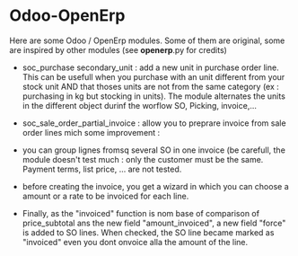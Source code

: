 # Odoo-OpenErp
Here are some Odoo / OpenErp modules.
Some of them are original, some are inspired by other modules (see __openerp__.py for credits)

- soc_purchase secondary_unit : add a new unit in purchase order line. This can be usefull when you purchase with an unit different from your stock unit AND that thoses units are not from the same category (ex : purchasing in kg but stocking in units). The module alternates the units in the different object durinf the worflow SO, Picking, invoice,...


- soc_sale_order_partial_invoice : allow you to preprare invoice from sale order lines mich some improvement :
-   you can group lignes fromsq several SO in one invoice (be carefull, the module doesn't test much : only the customer must be the same. Payment terms, list price, ... are not tested.
-   before creating the invoice, you get a wizard in which you can choose a amount or a rate to be invoiced for each line.
-   Finally, as the "invoiced" function is nom base of comparison of price_subtotal ans the new field "amount_invoiced", a new field "force" is added to SO lines. When checked, the SO line became marked as "invoiced" even you dont onvoice alla the amount of the line.

